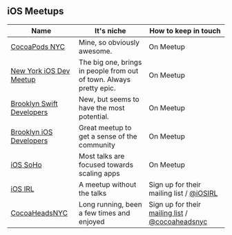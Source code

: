 ## iOS Meetups

| Name     | It's niche | How to keep in touch |
|----------|----------|---|
|[CocoaPods NYC](http://www.meetup.com/CocoaPods-NYC/)|Mine, so obviously awesome.| On Meetup |
|[New York iOS Dev Meetup](http://www.meetup.com/new-york-ios-developer/)|The big one, brings in people from out of town. Always pretty epic.| On Meetup |
|[Brooklyn Swift Developers](http://www.meetup.com/Brooklyn-Swift-Developers/)|New, but seems to have the most potential.| On Meetup |
|[Brooklyn iOS Developers](http://www.meetup.com/The-Brooklyn-iPhone-and-iPad-Developer-Meetup/)|Great meetup to get a sense of the community| On Meetup |
|[iOS SoHo](http://www.meetup.com/iOSoho/)|Most talks are focused towards scaling apps| On Meetup |
|[iOS IRL](http://iosirl.com/)|A meetup without the talks | Sign up for their mailing list / [@iOSIRL](http://twitter.com/iOSIRL) |
|[CocoaHeadsNYC](http://www.cocoaheadsnyc.org)| Long running, been a few times and enjoyed | Sign up for their [mailing list](https://groups.google.com/forum/#!forum/cocoaheadsnyc) / [@cocoaheadsnyc](http://twitter.com/cocoaheadsnyc) |